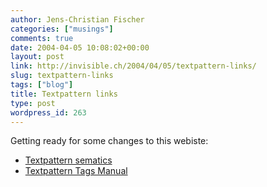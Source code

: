 ```yaml
---
author: Jens-Christian Fischer
categories: ["musings"]
comments: true
date: 2004-04-05 10:08:02+00:00
layout: post
link: http://invisible.ch/2004/04/05/textpattern-links/
slug: textpattern-links
tags: ["blog"]
title: Textpattern links
type: post
wordpress_id: 263
---
```


Getting ready for some changes to this webiste:



  * [Textpattern sematics](http://www.jdueck.net/articles/textpattern.html)
  * [Textpattern Tags Manual](http://kusor.com/en/txptagmanual/)
